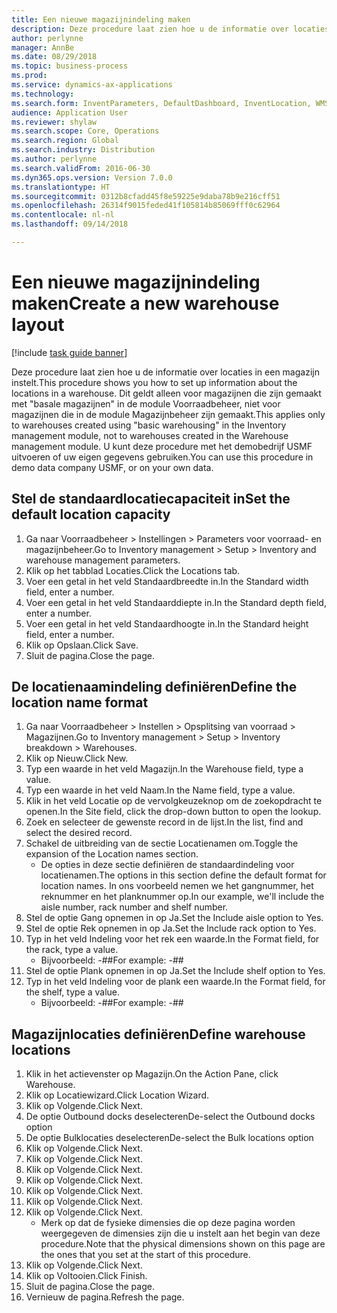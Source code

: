 ```yaml
--- 
title: Een nieuwe magazijnindeling maken
description: Deze procedure laat zien hoe u de informatie over locaties in een magazijn instelt.
author: perlynne
manager: AnnBe
ms.date: 08/29/2018
ms.topic: business-process
ms.prod: 
ms.service: dynamics-ax-applications
ms.technology: 
ms.search.form: InventParameters, DefaultDashboard, InventLocation, WMSLocationWizard
audience: Application User
ms.reviewer: shylaw
ms.search.scope: Core, Operations
ms.search.region: Global
ms.search.industry: Distribution
ms.author: perlynne
ms.search.validFrom: 2016-06-30
ms.dyn365.ops.version: Version 7.0.0
ms.translationtype: HT
ms.sourcegitcommit: 0312b8cfadd45f8e59225e9daba78b9e216cff51
ms.openlocfilehash: 26314f9015feded41f105814b85069fff0c62964
ms.contentlocale: nl-nl
ms.lasthandoff: 09/14/2018

---
```

# <a name="create-a-new-warehouse-layout"></a><span data-ttu-id="80198-103">Een nieuwe magazijnindeling maken</span><span class="sxs-lookup"><span data-stu-id="80198-103">Create a new warehouse layout</span></span>

[!include [task guide banner](../../includes/task-guide-banner.md)]

<span data-ttu-id="80198-104">Deze procedure laat zien hoe u de informatie over locaties in een magazijn instelt.</span><span class="sxs-lookup"><span data-stu-id="80198-104">This procedure shows you how to set up information about the locations in a warehouse.</span></span> <span data-ttu-id="80198-105">Dit geldt alleen voor magazijnen die zijn gemaakt met "basale magazijnen" in de module Voorraadbeheer, niet voor magazijnen die in de module Magazijnbeheer zijn gemaakt.</span><span class="sxs-lookup"><span data-stu-id="80198-105">This applies only to warehouses created using "basic warehousing" in the Inventory management module, not to warehouses created in the Warehouse management module.</span></span> <span data-ttu-id="80198-106">U kunt deze procedure met het demobedrijf USMF uitvoeren of uw eigen gegevens gebruiken.</span><span class="sxs-lookup"><span data-stu-id="80198-106">You can use this procedure in demo data company USMF, or on your own data.</span></span>


## <a name="set-the-default-location-capacity"></a><span data-ttu-id="80198-107">Stel de standaardlocatiecapaciteit in</span><span class="sxs-lookup"><span data-stu-id="80198-107">Set the default location capacity</span></span>
1. <span data-ttu-id="80198-108">Ga naar Voorraadbeheer > Instellingen > Parameters voor voorraad- en magazijnbeheer.</span><span class="sxs-lookup"><span data-stu-id="80198-108">Go to Inventory management > Setup > Inventory and warehouse management parameters.</span></span>
2. <span data-ttu-id="80198-109">Klik op het tabblad Locaties.</span><span class="sxs-lookup"><span data-stu-id="80198-109">Click the Locations tab.</span></span>
3. <span data-ttu-id="80198-110">Voer een getal in het veld Standaardbreedte in.</span><span class="sxs-lookup"><span data-stu-id="80198-110">In the Standard width field, enter a number.</span></span>
4. <span data-ttu-id="80198-111">Voer een getal in het veld Standaarddiepte in.</span><span class="sxs-lookup"><span data-stu-id="80198-111">In the Standard depth field, enter a number.</span></span>
5. <span data-ttu-id="80198-112">Voer een getal in het veld Standaardhoogte in.</span><span class="sxs-lookup"><span data-stu-id="80198-112">In the Standard height field, enter a number.</span></span>
6. <span data-ttu-id="80198-113">Klik op Opslaan.</span><span class="sxs-lookup"><span data-stu-id="80198-113">Click Save.</span></span>
7. <span data-ttu-id="80198-114">Sluit de pagina.</span><span class="sxs-lookup"><span data-stu-id="80198-114">Close the page.</span></span>

## <a name="define-the-location-name-format"></a><span data-ttu-id="80198-115">De locatienaamindeling definiëren</span><span class="sxs-lookup"><span data-stu-id="80198-115">Define the location name format</span></span>
1. <span data-ttu-id="80198-116">Ga naar Voorraadbeheer > Instellen > Opsplitsing van voorraad > Magazijnen.</span><span class="sxs-lookup"><span data-stu-id="80198-116">Go to Inventory management > Setup > Inventory breakdown > Warehouses.</span></span>
2. <span data-ttu-id="80198-117">Klik op Nieuw.</span><span class="sxs-lookup"><span data-stu-id="80198-117">Click New.</span></span>
3. <span data-ttu-id="80198-118">Typ een waarde in het veld Magazijn.</span><span class="sxs-lookup"><span data-stu-id="80198-118">In the Warehouse field, type a value.</span></span>
4. <span data-ttu-id="80198-119">Typ een waarde in het veld Naam.</span><span class="sxs-lookup"><span data-stu-id="80198-119">In the Name field, type a value.</span></span>
5. <span data-ttu-id="80198-120">Klik in het veld Locatie op de vervolgkeuzeknop om de zoekopdracht te openen.</span><span class="sxs-lookup"><span data-stu-id="80198-120">In the Site field, click the drop-down button to open the lookup.</span></span>
6. <span data-ttu-id="80198-121">Zoek en selecteer de gewenste record in de lijst.</span><span class="sxs-lookup"><span data-stu-id="80198-121">In the list, find and select the desired record.</span></span>
7. <span data-ttu-id="80198-122">Schakel de uitbreiding van de sectie Locatienamen om.</span><span class="sxs-lookup"><span data-stu-id="80198-122">Toggle the expansion of the Location names section.</span></span>
    * <span data-ttu-id="80198-123">De opties in deze sectie definiëren de standaardindeling voor locatienamen.</span><span class="sxs-lookup"><span data-stu-id="80198-123">The options in this section define the default format for location names.</span></span> <span data-ttu-id="80198-124">In ons voorbeeld nemen we het gangnummer, het reknummer en het planknummer op.</span><span class="sxs-lookup"><span data-stu-id="80198-124">In our example, we'll include the aisle number, rack number and shelf number.</span></span>  
8. <span data-ttu-id="80198-125">Stel de optie Gang opnemen in op Ja.</span><span class="sxs-lookup"><span data-stu-id="80198-125">Set the Include aisle option to Yes.</span></span>
9. <span data-ttu-id="80198-126">Stel de optie Rek opnemen in op Ja.</span><span class="sxs-lookup"><span data-stu-id="80198-126">Set the Include rack option to Yes.</span></span> 
10. <span data-ttu-id="80198-127">Typ in het veld Indeling voor het rek een waarde.</span><span class="sxs-lookup"><span data-stu-id="80198-127">In the Format field, for the rack, type a value.</span></span>
    * <span data-ttu-id="80198-128">Bijvoorbeeld: -##</span><span class="sxs-lookup"><span data-stu-id="80198-128">For example: -##</span></span>  
11. <span data-ttu-id="80198-129">Stel de optie Plank opnemen in op Ja.</span><span class="sxs-lookup"><span data-stu-id="80198-129">Set the Include shelf option to Yes.</span></span>
12. <span data-ttu-id="80198-130">Typ in het veld Indeling voor de plank een waarde.</span><span class="sxs-lookup"><span data-stu-id="80198-130">In the Format field, for the shelf, type a value.</span></span>
    * <span data-ttu-id="80198-131">Bijvoorbeeld: -##</span><span class="sxs-lookup"><span data-stu-id="80198-131">For example: -##</span></span>  

## <a name="define-warehouse-locations"></a><span data-ttu-id="80198-132">Magazijnlocaties definiëren</span><span class="sxs-lookup"><span data-stu-id="80198-132">Define warehouse locations</span></span>
1. <span data-ttu-id="80198-133">Klik in het actievenster op Magazijn.</span><span class="sxs-lookup"><span data-stu-id="80198-133">On the Action Pane, click Warehouse.</span></span>
2. <span data-ttu-id="80198-134">Klik op Locatiewizard.</span><span class="sxs-lookup"><span data-stu-id="80198-134">Click Location Wizard.</span></span>
3. <span data-ttu-id="80198-135">Klik op Volgende.</span><span class="sxs-lookup"><span data-stu-id="80198-135">Click Next.</span></span>
4. <span data-ttu-id="80198-136">De optie Outbound docks deselecteren</span><span class="sxs-lookup"><span data-stu-id="80198-136">De-select the Outbound docks option</span></span>
5. <span data-ttu-id="80198-137">De optie Bulklocaties deselecteren</span><span class="sxs-lookup"><span data-stu-id="80198-137">De-select the Bulk locations option</span></span>
6. <span data-ttu-id="80198-138">Klik op Volgende.</span><span class="sxs-lookup"><span data-stu-id="80198-138">Click Next.</span></span>
7. <span data-ttu-id="80198-139">Klik op Volgende.</span><span class="sxs-lookup"><span data-stu-id="80198-139">Click Next.</span></span>
8. <span data-ttu-id="80198-140">Klik op Volgende.</span><span class="sxs-lookup"><span data-stu-id="80198-140">Click Next.</span></span>
9. <span data-ttu-id="80198-141">Klik op Volgende.</span><span class="sxs-lookup"><span data-stu-id="80198-141">Click Next.</span></span>
10. <span data-ttu-id="80198-142">Klik op Volgende.</span><span class="sxs-lookup"><span data-stu-id="80198-142">Click Next.</span></span>
11. <span data-ttu-id="80198-143">Klik op Volgende.</span><span class="sxs-lookup"><span data-stu-id="80198-143">Click Next.</span></span>
12. <span data-ttu-id="80198-144">Klik op Volgende.</span><span class="sxs-lookup"><span data-stu-id="80198-144">Click Next.</span></span>
    * <span data-ttu-id="80198-145">Merk op dat de fysieke dimensies die op deze pagina worden weergegeven de dimensies zijn die u instelt aan het begin van deze procedure.</span><span class="sxs-lookup"><span data-stu-id="80198-145">Note that the physical dimensions shown on this page are the ones that you set at the start of this procedure.</span></span>  
13. <span data-ttu-id="80198-146">Klik op Volgende.</span><span class="sxs-lookup"><span data-stu-id="80198-146">Click Next.</span></span>
14. <span data-ttu-id="80198-147">Klik op Voltooien.</span><span class="sxs-lookup"><span data-stu-id="80198-147">Click Finish.</span></span>
15. <span data-ttu-id="80198-148">Sluit de pagina.</span><span class="sxs-lookup"><span data-stu-id="80198-148">Close the page.</span></span>
16. <span data-ttu-id="80198-149">Vernieuw de pagina.</span><span class="sxs-lookup"><span data-stu-id="80198-149">Refresh the page.</span></span>



